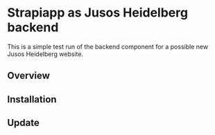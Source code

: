 # Strapiapp as Jusos Heidelberg backend

This is a simple test run of the backend component for a possible new Jusos Heidelberg website. 

## Overview

## Installation

## Update

